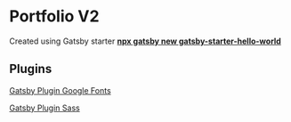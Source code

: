 # Portfolio V2

Created using Gatsby starter **[npx gatsby new gatsby-starter-hello-world](https://www.gatsbyjs.com/starters/gatsbyjs/gatsby-starter-hello-world/)**

## Plugins

[Gatsby Plugin Google Fonts](https://www.gatsbyjs.com/plugins/gatsby-plugin-google-fonts/)

[Gatsby Plugin Sass](https://www.gatsbyjs.com/plugins/gatsby-plugin-sass/)
